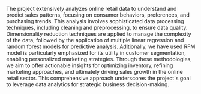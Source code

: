 The project extensively analyzes online retail data to understand and predict sales patterns, focusing on consumer behaviors, preferences, and purchasing trends. This analysis involves sophisticated data processing techniques, including cleaning and preprocessing, to ensure data quality. Dimensionality reduction techniques are applied to manage the complexity of the data, followed by the application of multiple linear regression and random forest models for predictive analysis. Aditionally, we have used RFM model is particularly emphasized for its utility in customer segmentation, enabling personalized marketing strategies. Through these methodologies, we aim to offer actionable insights for optimizing inventory, refining marketing approaches, and ultimately driving sales growth in the online retail sector. This comprehensive approach underscores the project's goal to leverage data analytics for strategic business decision-making.
